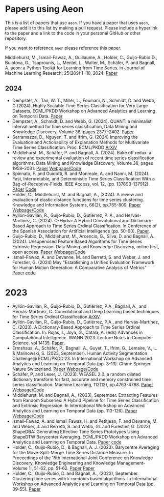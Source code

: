 # Papers using Aeon

This is a list of papers that use `aeon`. If you have a paper that uses `aeon`,
please add it to this list by making a pull request. Please include a hyperlink to
the paper and a link to the code in your personal GitHub or other repository.

If you want to reference `aeon` please reference this paper.

Middlehurst, M., Ismail-Fawaz, A., Guillaume, A., Holder, C., Guijo-Rubio D., Bulatova, G.,
Tsaprounis, L., Mentel, L., Walter, M., Schäfer, P. and Bagnall,  A.
aeon: a Python Toolkit for Learning from Time Series. in Journal of Machine Learning Research; 25(289):1−10, 2024.
[Paper](https://link.springer.com/chapter/10.1007/978-3-031-49896-1_1)

## 2024

- Dempster, A., Tan, W. T., Miller, L., Foumani, N., Schmidt, D. and Webb, G  (2024).
  Highly Scalable Time Series Classification for Very Large Datasets,  ECML/PKDD Workshop on Advanced Analytics and Learning on Temporal Data. [Paper](https://ecml-aaltd.github.io/aaltd2024/articles/Dempster_AALTD24.pdf)
- Dempster, A., Schmidt, D. and Webb, G. (2024). QUANT: a minimalist interval method
  for time series classification, Data Mining and Knowledge Discovery, Volume 38,
  pages 2377–2402. [Paper](https://link.springer.com/article/10.1007/s10618-024-01036-9)
- Serramazza, D., Nguyen, T. and Ifrim, G. (2024) Improving the Evaluation and
  Actionability of Explanation Methods for Multivariate Time Series Classification.
  Proc. ECML/PKDD [ArXiV](https://arxiv.org/abs/2406.12507)
- Middlehurst, M., Schäfer, P. and  Bagnall, A. (2024). Bake off redux: a review
  and experimental evaluation of recent time series classification algorithms.
  Data Mining and Knowledge Discovery, Volume 38, pages 1958–2031.
  [Paper](https://link.springer.com/article/10.1007/s10618-024-01022-1) [Webpage/Code](https://tsml-eval.readthedocs.io/en/stable/publications/2023/tsc_bakeoff/tsc_bakeoff_2023.html)
- Spinnato, F. and Guidotti, R. and Monreale, A. and Nanni, M. (2024). Fast, Interpretable,
  and Deterministic Time Series Classification With a Bag-of-Receptive-Fields.
  IEEE Access, vol. 12, (pp. 137893-137912).
  [Paper](https://ieeexplore.ieee.org/document/10684604) [Code](https://github.com/fspinna/borf)
- Holder, C., Middlehurst, M. and Bagnall, A., (2024). A review and evaluation of
  elastic distance functions for time series clustering. Knowledge and Information
  Systems, 66(2), pp.765-809.
  [Paper](https://link.springer.com/article/10.1007/s10115-023-01952-0) [Webpage/Code](https://tsml-eval.readthedocs.io/en/stable/publications/2023/distance_based_clustering/distance_based_clustering.html)
- Ayllón-Gavilán, R., Guijo-Rubio, D., Gutiérrez, P. A., and Hervás-Martínez, C. (2024). O-Hydra: A Hybrid Convolutional and Dictionary-Based Approach to Time Series Ordinal Classification. In Conference of the Spanish Association for Artificial Intelligence (pp. 50-60). [Paper](https://link.springer.com/chapter/10.1007/978-3-031-62799-6_6).
- Guijo-Rubio, D., Middlehurst, M., Arcencio, G., Silva, D. and Bagnall, A. (2024).
  Unsupervised Feature Based Algorithms for Time Series Extrinsic Regression. Data
  Mining and Knowledge Discovery, online first, open access.
  [Paper](https://arxiv.org/abs/2305.01429) [Webpage/Code](https://tsml-eval.readthedocs.io/en/stable/publications/2023/tser_archive_expansion/tser_archive_expansion.html)
- Ismail-Fawaz, A. and Devanne, M. and Berretti, S. and Weber, J. and Forestier, G.
  (2024) May "Establishing a Unified Evaluation Framework for Human Motion
  Generation: A Comparative Analysis of Metrics" [Paper](https://arxiv.org/abs/2405.07680) [code](https://github.com/MSD-IRIMAS/Evaluating-HMG)

# 2023
- Ayllón-Gavilán, R., Guijo-Rubio, D., Gutiérrez, P.A., Bagnall, A., and Hervás-Martínez, C. Convolutional and Deep Learning based techniques for Time Series Ordinal Classification.[ArXiV](https://arxiv.org/abs/2306.10084).
- Ayllón-Gavilán, R., Guijo-Rubio, D., Gutiérrez, P.A., and Hervás-Martínez, C. (2023). A Dictionary-Based Approach to Time Series Ordinal Classification. In: Rojas, I., Joya, G., Catala, A. (eds) Advances in Computational Intelligence. IWANN 2023. Lecture Notes in Computer Science, vol 14135. [Paper](https://link.springer.com/chapter/10.1007/978-3-031-43078-7_44).
- Ermshaus, A., Schäfer, P., Bagnall, A., Guyet, T., Ifrim, G., Lemaire, V., ... &
  Malinowski, S. (2023, September). Human Activity Segmentation Challenge@ ECML/PKDD’23.
  In International Workshop on Advanced Analytics and Learning on Temporal Data
  (pp. 3-13). Cham: Springer Nature Switzerland.
  [Paper](https://link.springer.com/chapter/10.1007/978-3-031-49896-1_1) [Webpage/Code](https://github.com/patrickzib/human_activity_segmentation_challenge)
- Schäfer, P, and Leser, U. (2023). WEASEL 2.0: a random dilated dictionary transform
  for fast, accurate and memory constrained time series classification.
  Machine Learning, 112(12), pp.4763-4788.
  [Paper](https://link.springer.com/content/pdf/10.1007/s10994-023-06395-w.pdf) [Webpage/Code](https://github.com/patrickzib/dictionary)
- Middlehurst, M. and Bagnall, A., (2023), September. Extracting Features from Random
  Subseries: A Hybrid Pipeline for Time Series Classification and Extrinsic Regression.
  In International Workshop on Advanced Analytics and Learning on Temporal Data
  (pp. 113-126).
  [Paper](https://link.springer.com/chapter/10.1007/978-3-031-49896-1_8) [Webpage/Code](https://tsml-eval.readthedocs.io/en/stable/publications/2023/rist_pipeline/rist_pipeline.html)
- Ismail-Fawaz, A. and Ismail Fawaz, H. and Petitjean, F. and Devanne, M. and Weber,
  J. and Berretti, S. and Webb, GI. and Forestier, G. (2023) ShapeDBA: Generating
  Effective Time Series Prototypes Using ShapeDTW Barycenter Averaging. ECML/PKDD
  Workshop on Advanced Analytics and Learning on Temporal Data. [Paper](https://doi.org/10.1007/978-3-031-49896-1_9) [code](https://github.com/MSD-IRIMAS/ShapeDBA)
- Holder, C., Guijo-Rubio, D., & Bagnall, A. J. (2023). Barycentre Averaging for the Move-Split-Merge Time Series Distance Measure. In Proceedings of the 15th International Joint Conference on Knowledge Discovery, Knowledge Engineering and Knowledge Management-Volume 1:, 51-62, pp. 51-62. [Paper](https://www.scitepress.org/Link.aspx?doi=10.5220/0012164900003598)
[Paper](https://www.scitepress.org/Link.aspx?doi=10.5220/0012164900003598)
- Holder, C., Guijo-Rubio, D. and Bagnall, A., (2023), September. Clustering time series
  with k-medoids based algorithms. In International Workshop on Advanced Analytics and
  Learning on Temporal Data (pp. 39-55).
  [Paper](https://link.springer.com/chapter/10.1007/978-3-031-49896-1_4)
